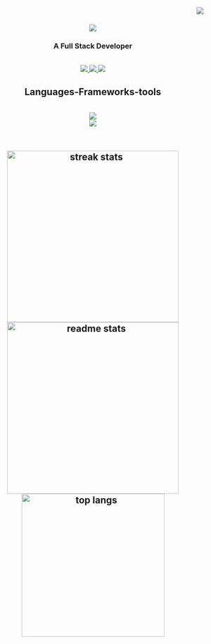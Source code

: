 
  <img align="right" src="https://visitor-badge.laobi.icu/badge?page_id=Sakshyam103.Sakshyam103"/>
  <h1 align="center">
    <a href = "https://git.io/typing-svg">
      <img src = "https://readme-typing-svg.herokuapp.com/?font=Righteous&size=35&center=true&color=white&width=500&height=70&duration=4000&lines=Hi+There!+I'm+Sakshyam+Sarki!;"/>
    </a>
  </h1>
  <h3 align="center"> A Full Stack Developer </h3>
  <br/>
  <div align="center">
    <a href="mailto:nepalisakshyam19@gmail.com">
      <img src = "https://img.shields.io/badge/Gmail-333333?style=for-the-badge&logo=gmail&logoColor=red" target="_blank"/>
    </a>
    <a href="https://www.linkedin.com/in/sakshyam103/" target="_blank">
      <img src="https://img.shields.io/badge/LinkedIn-007785?style=for-the-badge&logo=linkedin&logoColor=white" target="_blank"/>
    </a>
    <a href="https://github.com/Sakshyam103" target="_blank">
      <img src="https://img.shields.io/badge/Portfolio-FF5722?style=for-the-badge&logo=todois&logoColor=white" target="_blank"/>
    </a>
  </div>
  <h2 align="center"> Languages-Frameworks-tools </h2>
  <br/>
  <div align="center">
  <a href="https://skillicons.dev">
  <img src="https://skillicons.dev/icons?i=node.js,github,python,javascript,mongodb,c,java,haskell"/><br>
  <img src = "https://skillicons.dev/icons?i=react,vite,html,css,vscode,git,springboot"/>
  </a>
  </div>

<h2 align="center">
<br>
<div align="center">
<img width = 390 src="https://streak-stats.demolab.com/?user=Sakshyam103&count_private=true&theme=react&border_radius=10" alt="streak stats"/>
<img width = 390 src="https://github-readme-stats-Sakshyam103.vercel.app/api?username=Sakshyam103&count_private=true&show_icons=true&theme=react&tank_icon=github&border_radius=10" alt="readme stats"/>
<br/>
<img width=325 align="center" src="https://github-readme-stats-Sakshyam103.vercel.app/api/top-langs/?username=Sakshyam103&hide=HTML&langs_count=8&layout=compact&theme=react&border_radius=10&size_weight=0.5&count_weight=0.5&exclude_repo=github-readme-stats" alt="top langs"/>
</div>
 

<!--
**Sakshyam103/Sakshyam103** is a ✨ _special_ ✨ repository because its `README.md` (this file) appears on your GitHub profile.

Here are some ideas to get you started:

- 🔭 I’m currently working on ...
- 🌱 I’m currently learning ...
- 👯 I’m looking to collaborate on ...
- 🤔 I’m looking for help with ...
- 💬 Ask me about ...
- 📫 How to reach me: ...
- 😄 Pronouns: ...
- ⚡ Fun fact: ...
-->

